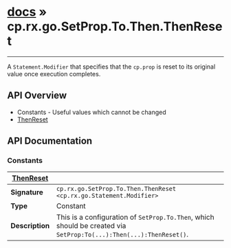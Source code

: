 # [docs](index.md) » cp.rx.go.SetProp.To.Then.ThenReset
---

A `Statement.Modifier` that specifies that the `cp.prop` is reset to its original value once execution completes.

## API Overview
* Constants - Useful values which cannot be changed
 * [ThenReset](#ThenReset)

## API Documentation

### Constants

| [ThenReset](#ThenReset)         |                                                                                     |
| --------------------------------------------|-------------------------------------------------------------------------------------|
| **Signature**                               | `cp.rx.go.SetProp.To.Then.ThenReset <cp.rx.go.Statement.Modifier>`                                                                    |
| **Type**                                    | Constant                                                                     |
| **Description**                             | This is a configuration of `SetProp.To.Then`, which should be created via `SetProp:To(...):Then(...):ThenReset()`.                                                                     |

